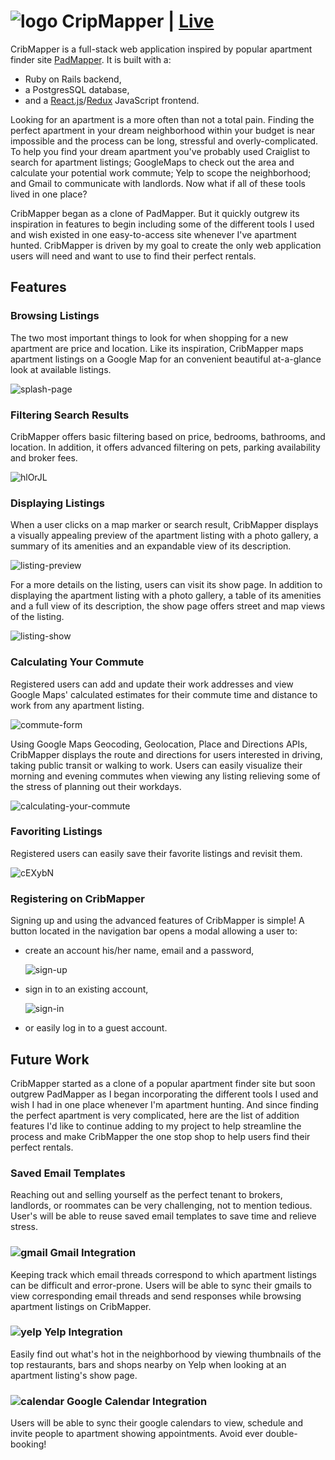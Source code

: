 # ![logo]  CripMapper | [Live](https://cribmapper.herokuapp.com/)

CribMapper is a full-stack web application inspired by popular apartment finder
site [PadMapper](https://www.padmapper.com). It is built with a:

+ Ruby on Rails backend,
+ a PostgresSQL database,
+ and a [React.js](https://facebook.github.io/react/)/[Redux](http://redux.js.org/) JavaScript frontend.

Looking for an apartment is a more often than not a total pain. Finding the
perfect apartment in your dream neighborhood within your budget is near
impossible and the process can be long, stressful and overly-complicated. To
help you find your dream apartment you've probably used Craiglist to search for
apartment listings; GoogleMaps to check out the area and calculate your
potential work commute; Yelp to scope the neighborhood; and Gmail to communicate
with landlords. Now what if all of these tools lived in one place?

CribMapper began as a clone of PadMapper. But it quickly outgrew its inspiration
in features to begin including some of the different tools I used and wish
existed in one easy-to-access site whenever I've apartment hunted.
CribMapper is driven by my goal to create the only web application users will need
and want to use to find their perfect rentals.

## Features

### Browsing Listings

The two most important things to look for when shopping for a new apartment are
price and location. Like its inspiration, CribMapper maps apartment listings on
a Google Map for an convenient beautiful at-a-glance look at available listings.

![splash-page]

### Filtering Search Results

CribMapper offers basic filtering based on price, bedrooms, bathrooms, and location. In addition, it offers advanced filtering on pets, parking availability and broker fees.

![hlOrJL](http://i.makeagif.com/media/12-17-2016/hlOrJL.gif)

### Displaying Listings
When a user clicks on a map marker or search result, CribMapper displays a visually appealing preview of the apartment listing with a photo gallery, a summary of its amenities and an expandable view of its description.

![listing-preview]

For a more details on the listing, users can visit its show page. In addition to displaying the apartment listing with a photo gallery, a table of its amenities and a full view of its description, the show page offers street and map views of the listing.

![listing-show]

### Calculating Your Commute
Registered users can add and update their work addresses and view Google Maps' calculated estimates for their commute time and distance to work from any apartment listing.

![commute-form]

Using Google Maps Geocoding, Geolocation, Place and Directions APIs, CribMapper displays the route and directions for users interested in driving, taking public transit or walking to work. Users can easily visualize their morning and evening commutes when viewing any listing relieving some of the stress of planning out their workdays.

![calculating-your-commute](http://i.makeagif.com/media/12-17-2016/UB7HbQ.gif)

### Favoriting Listings

Registered users can easily save their favorite listings and revisit them.

![cEXybN](http://i.makeagif.com/media/12-17-2016/cEXybN.gif)

### Registering on CribMapper

Signing up and using the advanced features of CribMapper is simple! A button located in the navigation bar opens a modal allowing a user to:

+ create an account his/her name, email and a password,

  ![sign-up]

+ sign in to an existing account,

  ![sign-in]

+ or easily log in to a guest account.

[logo]:http://res.cloudinary.com/dbgp4ftst/image/upload/v1481929810/icons/cribmapper-logo.png
[sign-up]:http://res.cloudinary.com/dbgp4ftst/image/upload/v1481937834/screenshots/sign-up.png
[sign-in]:http://res.cloudinary.com/dbgp4ftst/image/upload/v1481937833/screenshots/sign-in.png
[splash-page]:http://res.cloudinary.com/dbgp4ftst/image/upload/v1482008240/splash-page.png
[basic-filters]:http://res.cloudinary.com/dbgp4ftst/image/upload/v1481937834/screenshots/basic-filters.png
[listing-preview]:http://res.cloudinary.com/dbgp4ftst/image/upload/v1481937833/screenshots/listing-preview.png
[listing-show]:http://res.cloudinary.com/dbgp4ftst/image/upload/v1482009831/listing-show.png
[commute-form]:http://res.cloudinary.com/dbgp4ftst/image/upload/v1482009594/commute-form.png

## Future Work

CribMapper started as a clone of a popular apartment finder site but soon
outgrew PadMapper as I began incorporating the different tools I used and wish I
had in one place whenever I'm apartment hunting. And since finding the perfect
apartment is very complicated, here are the list of addition features I'd like
to continue adding to my project to help streamline the process and make
CribMapper the one stop shop to help users find their perfect rentals.

### Saved Email Templates

Reaching out and selling yourself as the perfect tenant to brokers, landlords,
or roommates can be very challenging, not to mention tedious. User's will be
able to reuse saved email templates to save time and relieve stress.

### ![gmail] Gmail Integration

Keeping track which email threads correspond to which apartment listings can be
difficult and error-prone. Users will be able to sync their gmails to view
corresponding email threads and send responses while browsing apartment listings
on CribMapper.

### ![yelp] Yelp Integration

Easily find out what's hot in the neighborhood by viewing thumbnails of the top
restaurants, bars and shops nearby on Yelp when looking at an apartment
listing's show page.

### ![calendar] Google Calendar Integration

Users will be able to sync their google calendars to view, schedule and invite
people to apartment showing appointments. Avoid ever double-booking!

[gmail]:http://res.cloudinary.com/dbgp4ftst/image/upload/v1482005133/icons/gmail-small.png
[yelp]:http://res.cloudinary.com/dbgp4ftst/image/upload/v1482005130/icons/yelp-small.png
[calendar]:http://res.cloudinary.com/dbgp4ftst/image/upload/v1482006574/icons/calendar-small.png
